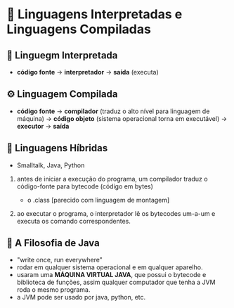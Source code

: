 # 👾 Linguagens Interpretadas e Linguagens Compiladas

## 📖 Linguegm Interpretada
- **código fonte** -> **interpretador** -> **saída** (executa)

## ⚙️ Linguagem Compilada
- **código fonte** -> **compilador** (traduz o alto nível para linguagem de máquina) -> **código objeto** (sistema operacional torna em executável) -> **executor** -> **saída**

## 🐧 Linguagens Híbridas
- Smalltalk, Java, Python

1. antes de iniciar a execução do programa, um compilador traduz o código-fonte para bytecode (código em bytes)
    - o .class [parecido com linguagem de montagem]

2. ao executar o programa, o interpretador lê os bytecodes um-a-um e executa os comando correspondentes.

## 🍵 A Filosofia de Java
- "write once, run everywhere"
- rodar em qualquer sistema operacional e em qualquer aparelho.
- usaram uma **MÁQUINA VIRTUAL JAVA**, que possui o bytecode e biblioteca de funções, assim qualquer computador que tenha a JVM roda o mesmo programa.
- a JVM pode ser usado por java, python, etc.